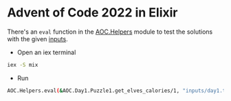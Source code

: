 # Advent of Code 2022 in Elixir

There's an `eval` function in the [AOC.Helpers](https://github.com/augusto1024/aoc-2022-elixir/blob/main/lib/helpers.ex) module to test the solutions with the given [inputs](https://github.com/augusto1024/aoc-2022-elixir/tree/main/inputs).


- Open an iex terminal
```bash
iex -S mix
```
- Run
```bash
AOC.Helpers.eval(&AOC.Day1.Puzzle1.get_elves_calories/1, "inputs/day1.txt")
```
